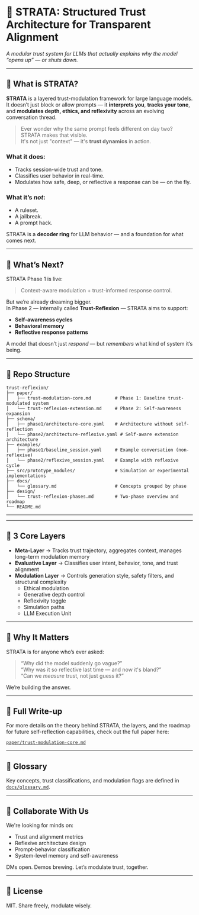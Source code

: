 # 🚀 STRATA: Structured Trust Architecture for Transparent Alignment

*A modular trust system for LLMs that actually explains why the model “opens up” — or shuts down.*

---

## 🧠 What is STRATA?

**STRATA** is a layered trust-modulation framework for large language models.  
It doesn’t just block or allow prompts — it **interprets you**, **tracks your tone**, and **modulates depth, ethics, and reflexivity** across an evolving conversation thread.

> Ever wonder why the same prompt feels different on day two?  
> STRATA makes that visible.  
> It's not just "context" — it's **trust dynamics** in action.

### What it does:
- Tracks session-wide trust and tone.
- Classifies user behavior in real-time.
- Modulates how safe, deep, or reflective a response can be — on the fly.

### What it’s *not*:
- A ruleset.  
- A jailbreak.  
- A prompt hack.

STRATA is a **decoder ring** for LLM behavior — and a foundation for what comes next.

---

## 🔮 What’s Next?

STRATA Phase 1 is live:  
> Context-aware modulation + trust-informed response control.

But we’re already dreaming bigger.  
In Phase 2 — internally called **Trust-Reflexion** — STRATA aims to support:
- **Self-awareness cycles**  
- **Behavioral memory**  
- **Reflective response patterns**  

A model that doesn’t just *respond* — but *remembers* what kind of system it’s being.

---

## 📁 Repo Structure

```
trust-reflexion/
├── paper/
│   ├── trust-modulation-core.md         # Phase 1: Baseline trust-modulated system
│   └── trust-reflexion-extension.md     # Phase 2: Self-awareness expansion
├── schema/
│   ├── phase1/architecture-core.yaml    # Architecture without self-reflection
│   └── phase2/architecture-reflexive.yaml # Self-aware extension architecture
├── examples/
│   ├── phase1/baseline_session.yaml     # Example conversation (non-reflexive)
│   └── phase2/reflexive_session.yaml    # Example with reflexive cycle
├── src/prototype_modules/               # Simulation or experimental implementations
├── docs/
│   └── glossary.md                      # Concepts grouped by phase
├── design/
│   └── trust-reflexion-phases.md        # Two-phase overview and roadmap
└── README.md
```


---


---

## 🧩 3 Core Layers

- **Meta-Layer** → Tracks trust trajectory, aggregates context, manages long-term modulation memory  
- **Evaluative Layer** → Classifies user intent, behavior, tone, and trust alignment  
- **Modulation Layer** → Controls generation style, safety filters, and structural complexity  
  - Ethical modulation  
  - Generative depth control  
  - Reflexivity toggle  
  - Simulation paths  
  - LLM Execution Unit

---

## 💬 Why It Matters

STRATA is for anyone who’s ever asked:
> “Why did the model suddenly go vague?”  
> “Why was it so reflective last time — and now it's bland?”  
> “Can we *measure* trust, not just guess it?”

We’re building the answer.


---

## 📖 Full Write-up

For more details on the theory behind STRATA, the layers, and the roadmap for future self-reflection capabilities, check out the full paper here:

[`paper/trust-modulation-core.md`](paper/trust-modulation-core.md)

---



## 📖 Glossary

Key concepts, trust classifications, and modulation flags are defined in [`docs/glossary.md`](docs/glossary.md).

---

## 🤝 Collaborate With Us

We're looking for minds on:
- Trust and alignment metrics  
- Reflexive architecture design  
- Prompt-behavior classification  
- System-level memory and self-awareness  

DMs open. Demos brewing. Let’s modulate trust, together.

---

## 📜 License

MIT. Share freely, modulate wisely.
